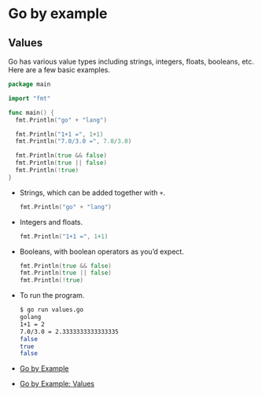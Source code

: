# Go by example

## Values

Go has various value types including strings, integers, floats, booleans, etc.
Here are a few basic examples.

  ```go
  package main

  import "fmt"

  func main() {
    fmt.Println("go" + "lang")

    fmt.Println("1+1 =", 1+1)
    fmt.Println("7.0/3.0 =", 7.0/3.0)

    fmt.Println(true && false)
    fmt.Println(true || false)
    fmt.Println(!true)
  }
  ```

- Strings, which can be added together with `+`.

  ```go
  fmt.Println("go" + "lang")
  ```

- Integers and floats.

  ```go
  fmt.Println("1+1 =", 1+1)
  ```

- Booleans, with boolean operators as you’d expect.

  ```go
  fmt.Println(true && false)
  fmt.Println(true || false)
  fmt.Println(!true)
  ```

- To run the program.

  ```sh
  $ go run values.go
  golang
  1+1 = 2
  7.0/3.0 = 2.3333333333333335
  false
  true
  false
  ```

- [Go by Example][0]
- [Go by Example: Values][1]

[0]: <https://gobyexample.com> "Go by Example"
[1]: <https://gobyexample.com/values> "Go by Example: Values"
